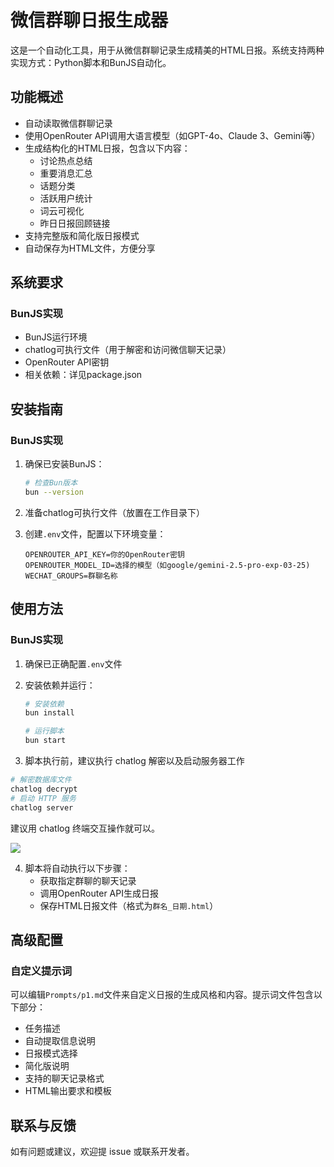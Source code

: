 # 微信群聊日报生成器

这是一个自动化工具，用于从微信群聊记录生成精美的HTML日报。系统支持两种实现方式：Python脚本和BunJS自动化。

## 功能概述

- 自动读取微信群聊记录
- 使用OpenRouter API调用大语言模型（如GPT-4o、Claude 3、Gemini等）
- 生成结构化的HTML日报，包含以下内容：
  - 讨论热点总结
  - 重要消息汇总
  - 话题分类
  - 活跃用户统计
  - 词云可视化
  - 昨日日报回顾链接
- 支持完整版和简化版日报模式
- 自动保存为HTML文件，方便分享

## 系统要求

### BunJS实现

- BunJS运行环境
- chatlog可执行文件（用于解密和访问微信聊天记录）
- OpenRouter API密钥
- 相关依赖：详见package.json

## 安装指南

### BunJS实现

1. 确保已安装BunJS：
   ```bash
   # 检查Bun版本
   bun --version
   ```

2. 准备chatlog可执行文件（放置在工作目录下）

3. 创建`.env`文件，配置以下环境变量：
   ```
   OPENROUTER_API_KEY=你的OpenRouter密钥
   OPENROUTER_MODEL_ID=选择的模型（如google/gemini-2.5-pro-exp-03-25)
   WECHAT_GROUPS=群聊名称
   ```

## 使用方法

### BunJS实现

1. 确保已正确配置`.env`文件

2. 安装依赖并运行：
   ```bash
   # 安装依赖
   bun install
   
   # 运行脚本
   bun start
   ```

3. 脚本执行前，建议执行 chatlog 解密以及启动服务器工作

```sh
# 解密数据库文件
chatlog decrypt
# 启动 HTTP 服务
chatlog server
```

建议用 chatlog 终端交互操作就可以。

![](https://cdn.jsdelivr.net/gh/dabing1022/IMAGES_2025/2025/05/20250503012035223.png)

4. 脚本将自动执行以下步骤：
   - 获取指定群聊的聊天记录
   - 调用OpenRouter API生成日报
   - 保存HTML日报文件（格式为`群名_日期.html`）

## 高级配置

### 自定义提示词

可以编辑`Prompts/p1.md`文件来自定义日报的生成风格和内容。提示词文件包含以下部分：

- 任务描述
- 自动提取信息说明
- 日报模式选择
- 简化版说明
- 支持的聊天记录格式
- HTML输出要求和模板

## 联系与反馈

如有问题或建议，欢迎提 issue 或联系开发者。